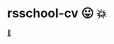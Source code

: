 # rsschool-cv   :stuck_out_tongue: :boom:
[:scroll:](https://katrin-brest.github.io/rsschool-cv/cv)
